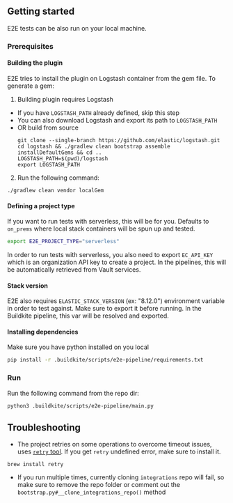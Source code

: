
## Getting started
E2E tests can be also run on your local machine.

### Prerequisites

#### Building the plugin
E2E tries to install the plugin on Logstash container from the gem file. To generate a gem:
1. Building plugin requires Logstash
- If you have `LOGSTASH_PATH` already defined, skip this step
- You can also download Logstash and export its path to `LOGSTASH_PATH`
- OR build from source
    ```shell
    git clone --single-branch https://github.com/elastic/logstash.git
    cd logstash && ./gradlew clean bootstrap assemble installDefaultGems && cd ..
    LOGSTASH_PATH=$(pwd)/logstash
    export LOGSTASH_PATH
   ```
2. Run the following command:
```shell
./gradlew clean vendor localGem
```

#### Defining a project type
If you want to run tests with serverless, this will be for you.
Defaults to `on_prems` where local stack containers will be spun up and tested.
```bash
export E2E_PROJECT_TYPE="serverless"
```

In order to run tests with serverless, you also need to export `EC_API_KEY` which is an organization API key to create a project.
In the pipelines, this will be automatically retrieved from Vault services.

#### Stack version
E2E also requires `ELASTIC_STACK_VERSION` (ex: "8.12.0") environment variable in order to test against.
Make sure to export it before running. In the Buildkite pipeline, this var will be resolved and exported. 

#### Installing dependencies
Make sure you have python installed on you local
```bash
pip install -r .buildkite/scripts/e2e-pipeline/requirements.txt
```

### Run
Run the following command from the repo dir:
```bash
python3 .buildkite/scripts/e2e-pipeline/main.py
```

## Troubleshooting
- The project retries on some operations to overcome timeout issues, uses [`retry` tool](https://formulae.brew.sh/formula/retry). If you get `retry` undefined error, make sure to install it.
```
brew install retry
```

- If you run multiple times, currently cloning `integrations` repo will fail, so make sure to remove the repo folder or comment out the `bootstrap.py#__clone_integrations_repo()` method

